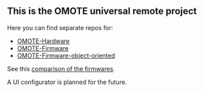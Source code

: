 ## This is the OMOTE universal remote project
Here you can find separate repos for:
* [OMOTE-Hardware](https://github.com/OMOTE-Community/OMOTE-Hardware)
* [OMOTE-Firmware](https://github.com/OMOTE-Community/OMOTE-Firmware)
* [OMOTE-Firmware-object-oriented](https://github.com/OMOTE-Community/OMOTE-Firmware-object-oriented)

See this [comparison of the firmwares](https://github.com/OMOTE-Community/.github/blob/main/profile/firmware-comparison.md).

A UI configurator is planned for the future.
